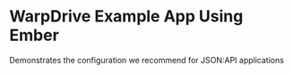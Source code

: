 # WarpDrive Example App Using Ember

Demonstrates the configuration we recommend for JSON:API applications
